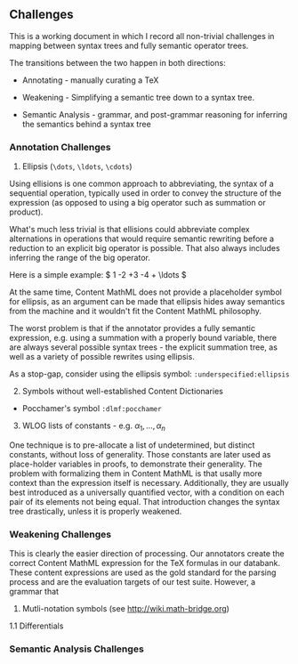 ## Challenges

This is a working document in which I record all non-trivial challenges in mapping between syntax trees and fully semantic operator trees.

The transitions between the two happen in both directions:

* Annotating - manually curating a TeX 

* Weakening - Simplifying a semantic tree down to a syntax tree.

* Semantic Analysis - grammar, and post-grammar reasoning for inferring the semantics behind a syntax tree

### Annotation Challenges

1. Ellipsis (```\dots```, ```\ldots```, ```\cdots```)

  Using ellisions is one common approach to abbreviating, the syntax of a sequential operation, typically used in order to convey the structure of the expression (as opposed to using a big operator such as summation or product).

  What's much less trivial is that ellisions could abbreviate complex alternations in operations that would require semantic rewriting before a reduction to an explicit big operator is possible. That also always includes inferring the range of the big operator.

  Here is a simple example: $ 1 -2 +3 -4 + \ldots $

  At the same time, Content MathML does not provide a placeholder symbol for ellipsis, as an argument can be made that ellipsis hides away semantics from the machine and it wouldn't fit the Content MathML philosophy.

  The worst problem is that if the annotator provides a fully semantic expression, e.g. using a summation with a properly bound variable, there are always several possible syntax trees - the explicit summation tree, as well as a variety of possible rewrites using ellipsis.

  As a stop-gap, consider using the ellipsis symbol: ```:underspecified:ellipsis```

2. Symbols without well-established Content Dictionaries

  * Pocchamer's symbol ```:dlmf:pocchamer```

3. WLOG lists of constants - e.g. $\alpha_1, \ldots, \alpha_n$

  One technique is to pre-allocate a list of undetermined, but distinct constants, without loss of generality. Those constants are later used as place-holder variables in proofs, to demonstrate their generality. The problem with formalizing them in Content MathML is that usally more context than the expression itself is necessary. Additionally, they are usually best introduced as a universally quantified vector, with a condition on each pair of its elements not being equal. That introduction changes the syntax tree drastically, unless it is properly weakened.

### Weakening Challenges

This is clearly the easier direction of processing. Our annotators create the correct Content MathML expression for the TeX formulas in our databank. These content expressions are used as the gold standard for the parsing process and are the evaluation targets of our test suite. However, a grammar that 

1. Mutli-notation symbols (see http://wiki.math-bridge.org)

1.1 Differentials

### Semantic Analysis Challenges
